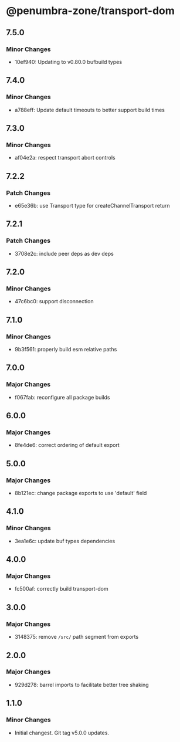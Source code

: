 # @penumbra-zone/transport-dom

## 7.5.0

### Minor Changes

- 10ef940: Updating to v0.80.0 bufbuild types

## 7.4.0

### Minor Changes

- a788eff: Update default timeouts to better support build times

## 7.3.0

### Minor Changes

- af04e2a: respect transport abort controls

## 7.2.2

### Patch Changes

- e65e36b: use Transport type for createChannelTransport return

## 7.2.1

### Patch Changes

- 3708e2c: include peer deps as dev deps

## 7.2.0

### Minor Changes

- 47c6bc0: support disconnection

## 7.1.0

### Minor Changes

- 9b3f561: properly build esm relative paths

## 7.0.0

### Major Changes

- f067fab: reconfigure all package builds

## 6.0.0

### Major Changes

- 8fe4de6: correct ordering of default export

## 5.0.0

### Major Changes

- 8b121ec: change package exports to use 'default' field

## 4.1.0

### Minor Changes

- 3ea1e6c: update buf types dependencies

## 4.0.0

### Major Changes

- fc500af: correctly build transport-dom

## 3.0.0

### Major Changes

- 3148375: remove `/src/` path segment from exports

## 2.0.0

### Major Changes

- 929d278: barrel imports to facilitate better tree shaking

## 1.1.0

### Minor Changes

- Initial changest. Git tag v5.0.0 updates.
